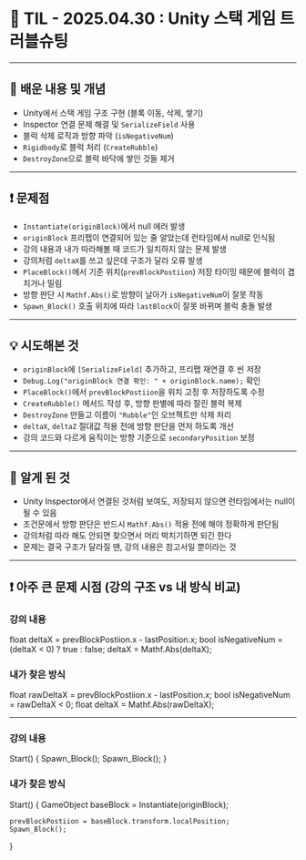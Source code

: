 # 📅 TIL - 2025.04.30 : Unity 스택 게임 트러블슈팅

---

## 📝 배운 내용 및 개념

- Unity에서 스택 게임 구조 구현 (블록 이동, 삭제, 쌓기)
- Inspector 연결 문제 해결 및 `SerializeField` 사용
- 블럭 삭제 로직과 방향 파악 (`isNegativeNum`)
- `Rigidbody`로 블럭 처리 (`CreateRubble`)
- `DestroyZone`으로 블럭 바닥에 쌓인 것들 제거

---

## ❗ 문제점

- `Instantiate(originBlock)`에서 null 에러 발생  
- `originBlock` 프리팹이 연결되어 있는 줄 알았는데 런타임에서 null로 인식됨  
- 강의 내용과 내가 따라해볼 때 코드가 일치하지 않는 문제 발생  
- 강의처럼 `deltaX`를 쓰고 싶은데 구조가 달라 오류 발생  
- `PlaceBlock()`에서 기준 위치(`prevBlockPostiion`) 저장 타이밍 때문에 블럭이 겹치거나 밀림  
- 방향 판단 시 `Mathf.Abs()`로 방향이 날아가 `isNegativeNum`이 잘못 작동  
- `Spawn_Block()` 호출 위치에 따라 `lastBlock`이 잘못 바뀌며 블럭 충돌 발생  

---

## 💡 시도해본 것

- `originBlock`에 `[SerializeField]` 추가하고, 프리팹 재연결 후 씬 저장  
- `Debug.Log("originBlock 연결 확인: " + originBlock.name);` 확인  
- `PlaceBlock()`에서 `prevBlockPostiion`을 위치 고정 후 저장하도록 수정  
- `CreateRubble()` 메서드 작성 후, 방향 판별에 따라 잘린 블럭 복제  
- `DestroyZone` 만들고 이름이 `"Rubble"`인 오브젝트만 삭제 처리  
- `deltaX`, `deltaZ` 절대값 적용 전에 방향 판단을 먼저 하도록 개선  
- 강의 코드와 다르게 움직이는 방향 기준으로 `secondaryPosition` 보정  

---

## 🧠 알게 된 것

- Unity Inspector에서 연결된 것처럼 보여도, 저장되지 않으면 런타임에서는 null이 될 수 있음  
- 조건문에서 방향 판단은 반드시 `Mathf.Abs()` 적용 전에 해야 정확하게 판단됨  
- 강의처럼 따라 해도 안되면 찾으면서 머리 박치기하면 되긴 한다  
- 문제는 결국 구조가 달라질 땐, 강의 내용은 참고서일 뿐이라는 것  

---


## ❗ 아주 큰 문제 시점 (강의 구조 vs 내 방식 비교)

### 강의 내용

float deltaX = prevBlockPostiion.x - lastPosition.x;
bool isNegativeNum = (deltaX < 0) ? true : false;
deltaX = Mathf.Abs(deltaX);

### 내가 찾은 방식

float rawDeltaX = prevBlockPostiion.x - lastPosition.x;
bool isNegativeNum = rawDeltaX < 0;
float deltaX = Mathf.Abs(rawDeltaX);

---

### 강의 내용

Start() {
    Spawn_Block();
    Spawn_Block();
}

### 내가 찾은 방식

Start() 
{
    GameObject baseBlock = Instantiate(originBlock);

    prevBlockPostiion = baseBlock.transform.localPosition;
    Spawn_Block();
}
